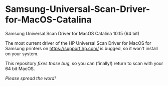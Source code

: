 # Samsung-Universal-Scan-Driver-for-MacOS-Catalina

Samsung Universal Scan Driver for MacOS Catalina 10.15 (64 bit)

The most current driver of the HP Universal Scan Driver for MacOS for Samsung printers on https://support.hp.com/ is bugged, so it won't install on your system.

This repository _fixes those bug_, so you can (finally!) return to scan with your 64 bit MacOS.

*Please spread the word!*

